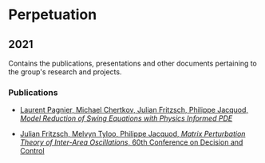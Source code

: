 
# Perpetuation

## 2021

Contains the publications, presentations and other documents pertaining to the group's research and projects.

### Publications
* [Laurent Pagnier, Michael Chertkov, Julian Fritzsch, Philippe Jacquod, *Model Reduction of Swing Equations with Physics Informed PDE*](https://github.com/GeeeHesso/Perpetuation/tree/master/2021/Papers/PSCC)

* [Julian Fritzsch, Melvyn Tyloo, Philippe Jacquod, *Matrix Perturbation Theory of Inter-Area Oscillations*, 60th Conference on Decision and Control](https://github.com/GeeeHesso/Perpetuation/tree/master/2021/Papers/CDC)

